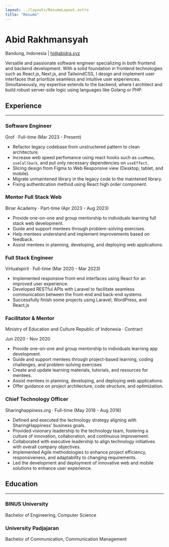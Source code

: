 ```yaml
---
layout: ../layouts/ResumeLayout.astro
title: "Resume"
---
```


# Abid Rakhmansyah

Bandung, Indonesia | hi@abidra.xyz

Versatile and passionate software engineer specializing in both frontend and backend development. With a solid foundation in frontend technologies such as React.js, Next.js, and TailwindCSS, I design and implement user interfaces that prioritize seamless and intuitive user experiences. Simultaneously, my expertise extends to the backend, where I architect and build robust server-side logic using languages like Golang or PHP.

## Experience

---

### Software Engineer

Grof · Full-time (Mar 2023 - Present)

- Refactor legacy codebase from unstructered pattern to clean architecture.
- Increase web speed perfomance using react hooks such as `useMemo`, `useCallback`, and put only necessary dependencies on `useEffect`.
- Slicing design from Figma to Web Responsive view (Desktop, tablet, and mobile).
- Migrate unmaintened library in the legacy code to the maintened library.
- Fixing authentication method using React high order component.

### Mentor Full Stack Web

Binar Academy · Part-time (Apr 2023 - Aug 2023)

- Provide one-on-one and group mentorship to individuals learning full stack web development.
- Guide and support mentees through problem-solving exercises.
- Help mentees understand and implement improvements based on feedback.
- Assist mentees in planning, developing, and deploying web applications.

### Full Stack Engineer

Virtualspirit · Full-time (Mar 2020 - Mar 2023)

- Implemented responsive front-end interfaces using React for an improved user experience.
- Developed RESTful APIs with Laravel to facilitate seamless communication between the front-end and back-end systems.
- Successfully finish some projects using Laravel, WordPress, and React.js

### Facilitator & Mentor

Ministry of Education and Culture Republic of Indonesia · Contract

Jun 2020 - Nov 2020

- Provide one-on-one and group mentorship to individuals learning app development.
- Guide and support mentees through project-based learning, coding challenges, and problem-solving exercises
- Create and update learning materials, tutorials, and resources for mentees.
- Assist mentees in planning, developing, and deploying web applications.
- Offer guidance on project architecture, code structure, and optimization.

### Chief Technology Officer

Sharinghappiness.org · Full-time (May 2018 - Aug 2018)

- Defined and executed the technology strategy aligning with SharingHappiness' business goals.
- Provided visionary leadership to the technology team, fostering a culture of innovation, collaboration, and continuous improvement.
- Collaborated with executive leadership to align technology initiatives with overall company objectives.
- Implemented Agile methodologies to enhance project efficiency, responsiveness, and adaptability to changing requirements.
- Led the development and deployment of innovative web and mobile solutions to enhance user experience.

## Education

---

### BINUS University

Bachelor of Engineering, Computer Science

### University Padjajaran

Bachelor of Communication, Communication Management
